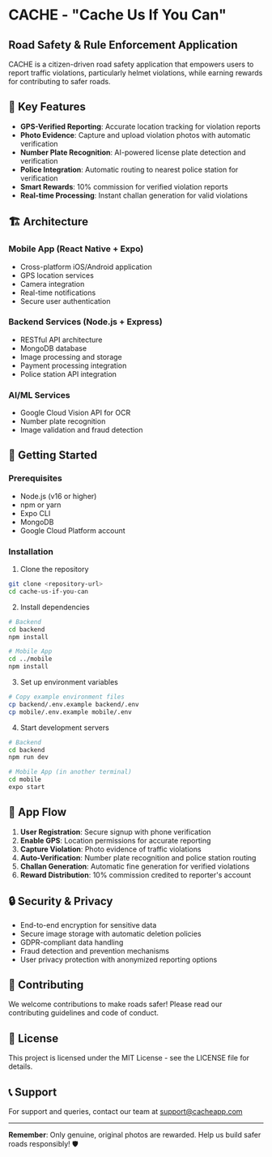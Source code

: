 # CACHE - "Cache Us If You Can"

## Road Safety & Rule Enforcement Application

CACHE is a citizen-driven road safety application that empowers users to report traffic violations, particularly helmet violations, while earning rewards for contributing to safer roads.

## 🎯 Key Features

- **GPS-Verified Reporting**: Accurate location tracking for violation reports
- **Photo Evidence**: Capture and upload violation photos with automatic verification
- **Number Plate Recognition**: AI-powered license plate detection and verification
- **Police Integration**: Automatic routing to nearest police station for verification
- **Smart Rewards**: 10% commission for verified violation reports
- **Real-time Processing**: Instant challan generation for valid violations

## 🏗️ Architecture

### Mobile App (React Native + Expo)
- Cross-platform iOS/Android application
- GPS location services
- Camera integration
- Real-time notifications
- Secure user authentication

### Backend Services (Node.js + Express)
- RESTful API architecture
- MongoDB database
- Image processing and storage
- Payment processing integration
- Police station API integration

### AI/ML Services
- Google Cloud Vision API for OCR
- Number plate recognition
- Image validation and fraud detection

## 🚀 Getting Started

### Prerequisites
- Node.js (v16 or higher)
- npm or yarn
- Expo CLI
- MongoDB
- Google Cloud Platform account

### Installation

1. Clone the repository
```bash
git clone <repository-url>
cd cache-us-if-you-can
```

2. Install dependencies
```bash
# Backend
cd backend
npm install

# Mobile App
cd ../mobile
npm install
```

3. Set up environment variables
```bash
# Copy example environment files
cp backend/.env.example backend/.env
cp mobile/.env.example mobile/.env
```

4. Start development servers
```bash
# Backend
cd backend
npm run dev

# Mobile App (in another terminal)
cd mobile
expo start
```

## 📱 App Flow

1. **User Registration**: Secure signup with phone verification
2. **Enable GPS**: Location permissions for accurate reporting
3. **Capture Violation**: Photo evidence of traffic violations
4. **Auto-Verification**: Number plate recognition and police station routing
5. **Challan Generation**: Automatic fine generation for verified violations
6. **Reward Distribution**: 10% commission credited to reporter's account

## 🔒 Security & Privacy

- End-to-end encryption for sensitive data
- Secure image storage with automatic deletion policies
- GDPR-compliant data handling
- Fraud detection and prevention mechanisms
- User privacy protection with anonymized reporting options

## 🤝 Contributing

We welcome contributions to make roads safer! Please read our contributing guidelines and code of conduct.

## 📄 License

This project is licensed under the MIT License - see the LICENSE file for details.

## 📞 Support

For support and queries, contact our team at support@cacheapp.com

---

**Remember**: Only genuine, original photos are rewarded. Help us build safer roads responsibly! 🛡️
